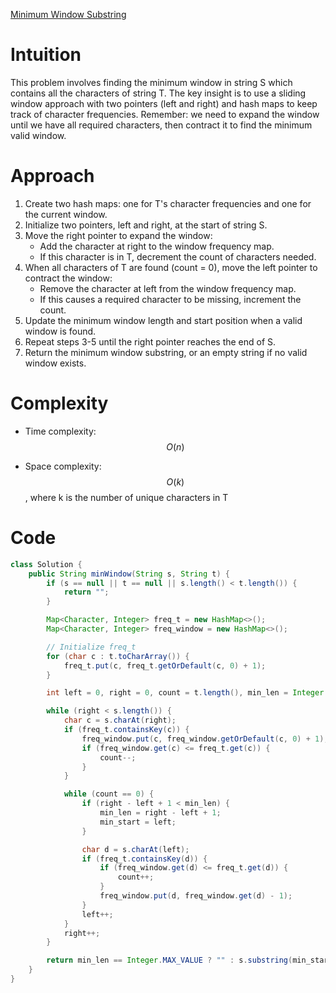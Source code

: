 [Minimum Window Substring](https://leetcode.com/problems/minimum-window-substring/?envType=study-plan-v2&envId=top-interview-150)

# Intuition
This problem involves finding the minimum window in string S which contains all the characters of string T. The key insight is to use a sliding window approach with two pointers (left and right) and hash maps to keep track of character frequencies. Remember: we need to expand the window until we have all required characters, then contract it to find the minimum valid window.

# Approach
1. Create two hash maps: one for T's character frequencies and one for the current window.
2. Initialize two pointers, left and right, at the start of string S.
3. Move the right pointer to expand the window:
   - Add the character at right to the window frequency map.
   - If this character is in T, decrement the count of characters needed.
4. When all characters of T are found (count = 0), move the left pointer to contract the window:
   - Remove the character at left from the window frequency map.
   - If this causes a required character to be missing, increment the count.
5. Update the minimum window length and start position when a valid window is found.
6. Repeat steps 3-5 until the right pointer reaches the end of S.
7. Return the minimum window substring, or an empty string if no valid window exists.

# Complexity
- Time complexity: $$O(n)$$
* Space complexity: $$O(k)$$, where k is the number of unique characters in T

# Code
```java
class Solution {
    public String minWindow(String s, String t) {
        if (s == null || t == null || s.length() < t.length()) {
            return "";
        }

        Map<Character, Integer> freq_t = new HashMap<>();
        Map<Character, Integer> freq_window = new HashMap<>();

        // Initialize freq_t
        for (char c : t.toCharArray()) {
            freq_t.put(c, freq_t.getOrDefault(c, 0) + 1);
        }

        int left = 0, right = 0, count = t.length(), min_len = Integer.MAX_VALUE, min_start = 0;

        while (right < s.length()) {
            char c = s.charAt(right);
            if (freq_t.containsKey(c)) {
                freq_window.put(c, freq_window.getOrDefault(c, 0) + 1);
                if (freq_window.get(c) <= freq_t.get(c)) {
                    count--;
                }
            }

            while (count == 0) {
                if (right - left + 1 < min_len) {
                    min_len = right - left + 1;
                    min_start = left;
                }

                char d = s.charAt(left);
                if (freq_t.containsKey(d)) {
                    if (freq_window.get(d) <= freq_t.get(d)) {
                        count++;
                    }
                    freq_window.put(d, freq_window.get(d) - 1);
                }
                left++;
            }
            right++;
        }

        return min_len == Integer.MAX_VALUE ? "" : s.substring(min_start, min_start + min_len);
    }
}
```